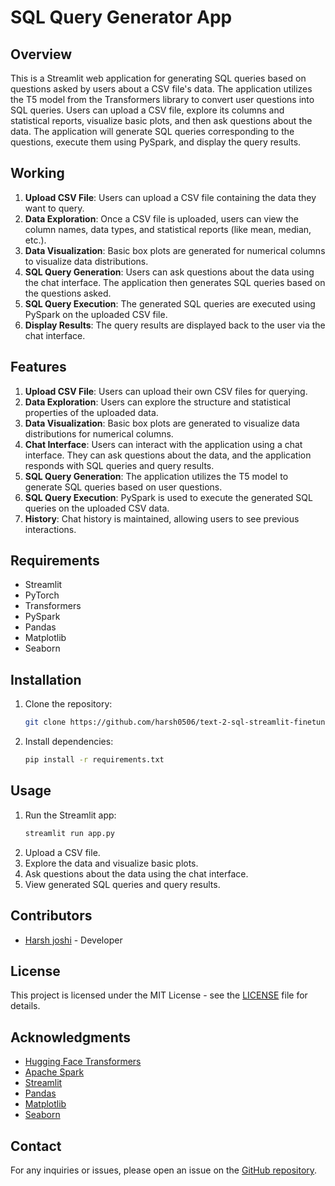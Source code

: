 # SQL Query Generator App

## Overview
This is a Streamlit web application for generating SQL queries based on questions asked by users about a CSV file's data. The application utilizes the T5 model from the Transformers library to convert user questions into SQL queries. Users can upload a CSV file, explore its columns and statistical reports, visualize basic plots, and then ask questions about the data. The application will generate SQL queries corresponding to the questions, execute them using PySpark, and display the query results.

## Working
1. **Upload CSV File**: Users can upload a CSV file containing the data they want to query.
2. **Data Exploration**: Once a CSV file is uploaded, users can view the column names, data types, and statistical reports (like mean, median, etc.).
3. **Data Visualization**: Basic box plots are generated for numerical columns to visualize data distributions.
4. **SQL Query Generation**: Users can ask questions about the data using the chat interface. The application then generates SQL queries based on the questions asked.
5. **SQL Query Execution**: The generated SQL queries are executed using PySpark on the uploaded CSV file.
6. **Display Results**: The query results are displayed back to the user via the chat interface.

## Features
1. **Upload CSV File**: Users can upload their own CSV files for querying.
2. **Data Exploration**: Users can explore the structure and statistical properties of the uploaded data.
3. **Data Visualization**: Basic box plots are generated to visualize data distributions for numerical columns.
4. **Chat Interface**: Users can interact with the application using a chat interface. They can ask questions about the data, and the application responds with SQL queries and query results.
5. **SQL Query Generation**: The application utilizes the T5 model to generate SQL queries based on user questions.
6. **SQL Query Execution**: PySpark is used to execute the generated SQL queries on the uploaded CSV data.
7. **History**: Chat history is maintained, allowing users to see previous interactions.

## Requirements
- Streamlit
- PyTorch
- Transformers
- PySpark
- Pandas
- Matplotlib
- Seaborn

## Installation
1. Clone the repository:
   ```bash
   git clone https://github.com/harsh0506/text-2-sql-streamlit-finetune
   ```
2. Install dependencies:
   ```bash
   pip install -r requirements.txt
   ```

## Usage
1. Run the Streamlit app:
   ```bash
   streamlit run app.py
   ```
2. Upload a CSV file.
3. Explore the data and visualize basic plots.
4. Ask questions about the data using the chat interface.
5. View generated SQL queries and query results.

## Contributors
- [Harsh joshi](https://github.com/harsh0506/text-2-sql-streamlit-finetune) - Developer

## License
This project is licensed under the MIT License - see the [LICENSE](LICENSE) file for details.

## Acknowledgments
- [Hugging Face Transformers](https://github.com/huggingface/transformers)
- [Apache Spark](https://spark.apache.org/)
- [Streamlit](https://streamlit.io/)
- [Pandas](https://pandas.pydata.org/)
- [Matplotlib](https://matplotlib.org/)
- [Seaborn](https://seaborn.pydata.org/)

## Contact
For any inquiries or issues, please open an issue on the [GitHub repository](https://github.com/your-repo/issues).